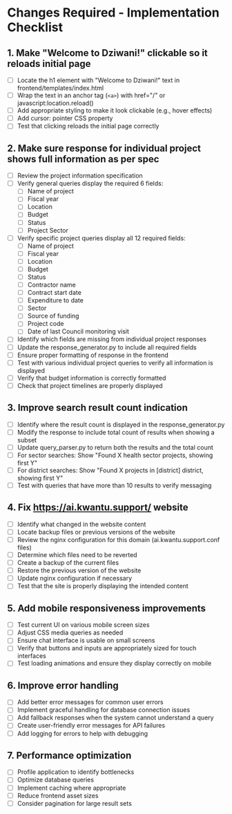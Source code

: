 # Changes Required - Implementation Checklist

## 1. Make "Welcome to Dziwani!" clickable so it reloads initial page
- [  ] Locate the h1 element with "Welcome to Dziwani!" text in frontend/templates/index.html
- [  ] Wrap the text in an anchor tag (`<a>`) with href="/" or javascript:location.reload()
- [  ] Add appropriate styling to make it look clickable (e.g., hover effects)
- [  ] Add cursor: pointer CSS property
- [  ] Test that clicking reloads the initial page correctly

## 2. Make sure response for individual project shows full information as per spec
- [  ] Review the project information specification
- [  ] Verify general queries display the required 6 fields:
  - [  ] Name of project
  - [  ] Fiscal year
  - [  ] Location
  - [  ] Budget
  - [  ] Status
  - [  ] Project Sector
- [  ] Verify specific project queries display all 12 required fields:
  - [  ] Name of project
  - [  ] Fiscal year
  - [  ] Location
  - [  ] Budget
  - [  ] Status
  - [  ] Contractor name
  - [  ] Contract start date
  - [  ] Expenditure to date
  - [  ] Sector
  - [  ] Source of funding
  - [  ] Project code
  - [  ] Date of last Council monitoring visit
- [  ] Identify which fields are missing from individual project responses
- [  ] Update the response_generator.py to include all required fields
- [  ] Ensure proper formatting of response in the frontend
- [  ] Test with various individual project queries to verify all information is displayed
- [  ] Verify that budget information is correctly formatted
- [  ] Check that project timelines are properly displayed

## 3. Improve search result count indication
- [  ] Identify where the result count is displayed in the response_generator.py
- [  ] Modify the response to include total count of results when showing a subset
- [  ] Update query_parser.py to return both the results and the total count
- [  ] For sector searches: Show "Found X health sector projects, showing first Y"
- [  ] For district searches: Show "Found X projects in [district] district, showing first Y"
- [  ] Test with queries that have more than 10 results to verify messaging

## 4. Fix https://ai.kwantu.support/ website
- [  ] Identify what changed in the website content
- [  ] Locate backup files or previous versions of the website
- [  ] Review the nginx configuration for this domain (ai.kwantu.support.conf files)
- [  ] Determine which files need to be reverted
- [  ] Create a backup of the current files
- [  ] Restore the previous version of the website
- [  ] Update nginx configuration if necessary
- [  ] Test that the site is properly displaying the intended content

## 5. Add mobile responsiveness improvements
- [  ] Test current UI on various mobile screen sizes
- [  ] Adjust CSS media queries as needed
- [  ] Ensure chat interface is usable on small screens
- [  ] Verify that buttons and inputs are appropriately sized for touch interfaces
- [  ] Test loading animations and ensure they display correctly on mobile

## 6. Improve error handling
- [  ] Add better error messages for common user errors
- [  ] Implement graceful handling for database connection issues
- [  ] Add fallback responses when the system cannot understand a query
- [  ] Create user-friendly error messages for API failures
- [  ] Add logging for errors to help with debugging

## 7. Performance optimization
- [  ] Profile application to identify bottlenecks
- [  ] Optimize database queries
- [  ] Implement caching where appropriate
- [  ] Reduce frontend asset sizes
- [  ] Consider pagination for large result sets